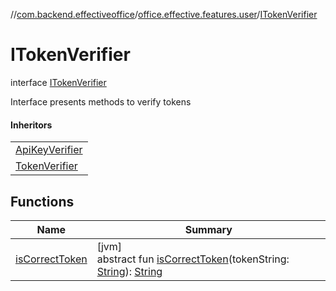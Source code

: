 //[com.backend.effectiveoffice](IdeaProjects/labs-office-elevator/effectiveOfficeBackend/documentation/gfm/index.md)/[office.effective.features.user](IdeaProjects/labs-office-elevator/effectiveOfficeBackend/documentation/gfm/com.backend.effectiveoffice/office.effective.features.user/index.md)/[ITokenVerifier](IdeaProjects/labs-office-elevator/effectiveOfficeBackend/documentation/gfm/com.backend.effectiveoffice/office.effective.features.user/-i-token-verifier/index.md)

# ITokenVerifier

interface [ITokenVerifier](IdeaProjects/labs-office-elevator/effectiveOfficeBackend/documentation/gfm/com.backend.effectiveoffice/office.effective.features.user/-i-token-verifier/index.md)

Interface presents methods to verify tokens

#### Inheritors

| |
|---|
| [ApiKeyVerifier](IdeaProjects/labs-office-elevator/effectiveOfficeBackend/documentation/gfm/com.backend.effectiveoffice/office.effective.features.user/-api-key-verifier/index.md) |
| [TokenVerifier](IdeaProjects/labs-office-elevator/effectiveOfficeBackend/documentation/gfm/com.backend.effectiveoffice/office.effective.features.user/-token-verifier/index.md) |

## Functions

| Name | Summary |
|---|---|
| [isCorrectToken](IdeaProjects/labs-office-elevator/effectiveOfficeBackend/documentation/gfm/com.backend.effectiveoffice/office.effective.features.user/-i-token-verifier/is-correct-token.md) | [jvm]<br>abstract fun [isCorrectToken](IdeaProjects/labs-office-elevator/effectiveOfficeBackend/documentation/gfm/com.backend.effectiveoffice/office.effective.features.user/-i-token-verifier/is-correct-token.md)(tokenString: [String](https://kotlinlang.org/api/latest/jvm/stdlib/kotlin/-string/index.html)): [String](https://kotlinlang.org/api/latest/jvm/stdlib/kotlin/-string/index.html) |
